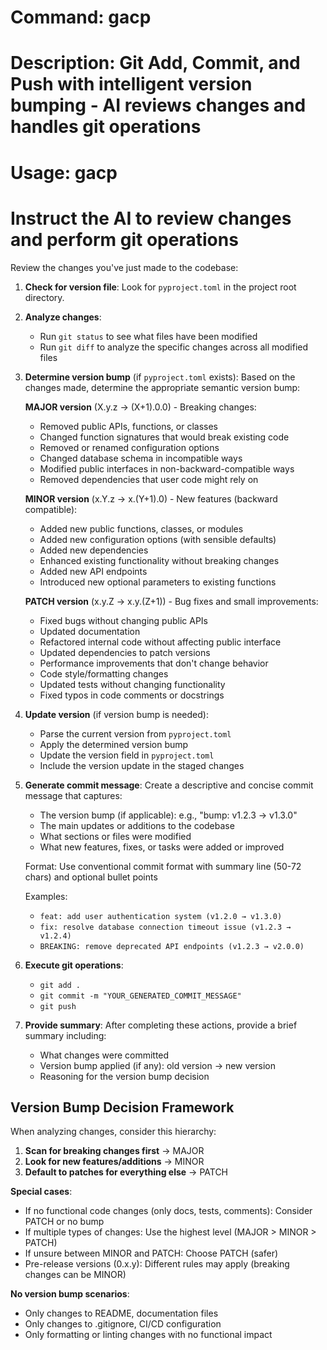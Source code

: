 # Command: gacp
# Description: Git Add, Commit, and Push with intelligent version bumping - AI reviews changes and handles git operations
# Usage: gacp

# Instruct the AI to review changes and perform git operations
Review the changes you've just made to the codebase:

1. **Check for version file**: Look for `pyproject.toml` in the project root directory.

2. **Analyze changes**: 
   - Run `git status` to see what files have been modified
   - Run `git diff` to analyze the specific changes across all modified files

3. **Determine version bump** (if `pyproject.toml` exists):
   Based on the changes made, determine the appropriate semantic version bump:
   
   **MAJOR version** (X.y.z → (X+1).0.0) - Breaking changes:
   - Removed public APIs, functions, or classes
   - Changed function signatures that would break existing code
   - Removed or renamed configuration options
   - Changed database schema in incompatible ways
   - Modified public interfaces in non-backward-compatible ways
   - Removed dependencies that user code might rely on

   **MINOR version** (x.Y.z → x.(Y+1).0) - New features (backward compatible):
   - Added new public functions, classes, or modules
   - Added new configuration options (with sensible defaults)
   - Added new dependencies
   - Enhanced existing functionality without breaking changes
   - Added new API endpoints
   - Introduced new optional parameters to existing functions

   **PATCH version** (x.y.Z → x.y.(Z+1)) - Bug fixes and small improvements:
   - Fixed bugs without changing public APIs
   - Updated documentation
   - Refactored internal code without affecting public interface
   - Updated dependencies to patch versions
   - Performance improvements that don't change behavior
   - Code style/formatting changes
   - Updated tests without changing functionality
   - Fixed typos in code comments or docstrings

4. **Update version** (if version bump is needed):
   - Parse the current version from `pyproject.toml`
   - Apply the determined version bump
   - Update the version field in `pyproject.toml`
   - Include the version update in the staged changes

5. **Generate commit message**:
   Create a descriptive and concise commit message that captures:
   - The version bump (if applicable): e.g., "bump: v1.2.3 → v1.3.0"
   - The main updates or additions to the codebase
   - What sections or files were modified  
   - What new features, fixes, or tasks were added or improved
   
   Format: Use conventional commit format with summary line (50-72 chars) and optional bullet points
   
   Examples:
   - `feat: add user authentication system (v1.2.0 → v1.3.0)`
   - `fix: resolve database connection timeout issue (v1.2.3 → v1.2.4)`
   - `BREAKING: remove deprecated API endpoints (v1.2.3 → v2.0.0)`

6. **Execute git operations**:
   - `git add .`
   - `git commit -m "YOUR_GENERATED_COMMIT_MESSAGE"`
   - `git push`

7. **Provide summary**:
   After completing these actions, provide a brief summary including:
   - What changes were committed
   - Version bump applied (if any): old version → new version
   - Reasoning for the version bump decision

## Version Bump Decision Framework

When analyzing changes, consider this hierarchy:

1. **Scan for breaking changes first** → MAJOR
2. **Look for new features/additions** → MINOR  
3. **Default to patches for everything else** → PATCH

**Special cases**:
- If no functional code changes (only docs, tests, comments): Consider PATCH or no bump
- If multiple types of changes: Use the highest level (MAJOR > MINOR > PATCH)
- If unsure between MINOR and PATCH: Choose PATCH (safer)
- Pre-release versions (0.x.y): Different rules may apply (breaking changes can be MINOR)

**No version bump scenarios**:
- Only changes to README, documentation files
- Only changes to .gitignore, CI/CD configuration  
- Only formatting or linting changes with no functional impact